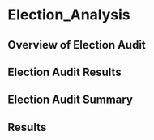 # Election_Analysis


## Overview of Election Audit




## Election Audit Results



## Election Audit Summary

## Results
